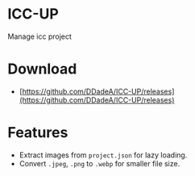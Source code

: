 # ICC-UP
Manage icc project

# Download
 - [https://github.com/DDadeA/ICC-UP/releases](https://github.com/DDadeA/ICC-UP/releases)

# Features
 - Extract images from `project.json` for lazy loading.
 - Convert `.jpeg`, `.png` to `.webp` for smaller file size.
